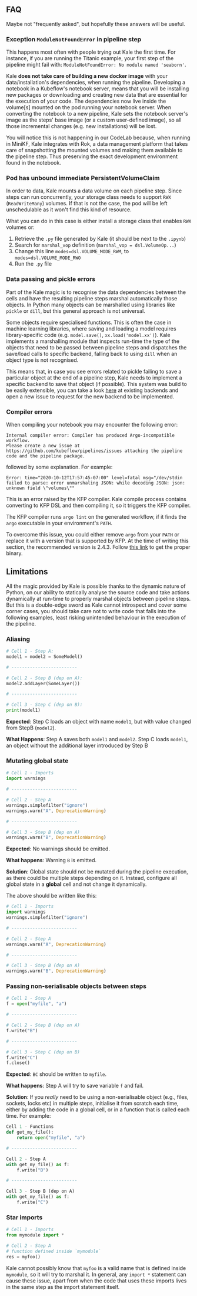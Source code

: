 ## FAQ

Maybe not "frequently asked", but hopefully these answers will be useful.

### Exception `ModuleNotFoundError` in pipeline step

This happens most often with people trying out Kale the first time. For
instance, if you are running the Titanic example, your first step of the
pipeline might fail with: `ModuleNotFoundError: No module named 'seaborn'`.

Kale **does not take care of building a new docker image** with your
data/installation's dependencies, when running the pipeline. Developing a
notebook in a Kubeflow's notebook server, means that you will be installing new
packages or downloading and creating new data that are essential for the
execution of your code. The dependencies now live inside the volume[s] mounted
on the pod running your notebook server. When converting the notebook to a new
pipeline, Kale sets the notebook server's image as the steps' base image (or a
custom user-defined image), so all those incremental changes (e.g. new
installations) will be lost.

You will notice this is not happening in our CodeLab because, when running in
MiniKF, Kale integrates with Rok, a data management platform that takes care of
snapshotting the mounted volumes and making them available to the pipeline step.
Thus preserving the exact development environment found in the notebook.

### Pod has unbound immediate PersistentVolumeClaim

In order to data, Kale mounts a data volume on each pipeline step. Since steps
can run concurrently, your storage class needs to support `RWX`
(`ReadWriteMany`) volumes. If that is not the case, the pod will be left
unschedulable as it won't find this kind of resource.

What you can do in this case is either install a storage class that enables
`RWX` volumes or:

1. Retrieve the `.py` file generated by Kale (it should be next to the `.ipynb`)
2. Search for `marshal_vop` definition (`marshal_vop = dsl.VolumeOp...`)
3. Change this line `modes=dsl.VOLUME_MODE_RWM`, to `modes=dsl.VOLUME_MODE_RWO`
4. Run the `.py` file

### Data passing and pickle errors

Part of the Kale magic is to recognise the data dependencies between the cells
and have the resulting pipeline steps marshal automatically those objects. In
Python many objects can be marshalled using libraries like `pickle` or `dill`,
but this general approach is not universal.

Some objects require specialised functions. This is often the case in machine
learning libraries, where saving and loading a model requires library-specific
code (e.g. `model.save()`, `xx.load('model.xx')`). Kale implements a marshalling
module that inspects run-time the type of the objects that need to be passed
between pipeline steps and dispatches the save/load calls to specific backend,
falling back to using `dill` when an object type is not recognised.

This means that, in case you see errors related to pickle failing to save a
particular object at the end of a pipeline step, Kale needs to implement a
specific backend to save that object (if possible). This system was build to be
easily extensible, you can take a look [here](backend/kale/marshal/backends.py)
at existing backends and open a new issue to request for the new backend to be
implemented.

### Compiler errors

When compiling your notebook you may encounter the following error:
```
Internal compiler error: Compiler has produced Argo-incompatible workflow.
Please create a new issue at https://github.com/kubeflow/pipelines/issues attaching the pipeline code and the pipeline package.
```
followed by some explanation. For example:
```
Error: time="2020-10-12T17:57:45-07:00" level=fatal msg="/dev/stdin failed to parse: error unmarshaling JSON: while decoding JSON: json: unknown field \"volumes\""
```

This is an error raised by the KFP compiler. Kale compile process contains
converting to KFP DSL and then compiling it, so it triggers the KFP compiler.

The KFP compiler runs `argo lint` on the generated workflow, if it finds the
`argo` executable in your environment's `PATH`.

To overcome this issue, you could either remove `argo` from your `PATH` or
replace it with a version that is supported by KFP. At the time of writing this
section, the recommended version is 2.4.3. Follow [this
link](https://github.com/argoproj/argo/releases/tag/v2.4.3) to get the proper
binary.

## Limitations

All the magic provided by Kale is possible thanks to the dynamic nature of
Python, on our ability to statically analyse the source code and take actions
dynamically at run-time to properly marshal objects between pipeline steps. But
this is a double-edge sword as Kale cannot introspect and cover some corner
cases, you should take care not to write code that falls into the following
examples, least risking unintended behaviour in the execution of the pipeline.

### Aliasing

```python
# Cell 1 - Step A:
model1 = model2 = SomeModel()

# -------------------------

# Cell 2 - Step B (dep on A):
model2.addLayer(SomeLayer())

# -------------------------

# Cell 3 - Step C (dep on B):
print(model1)
```

**Expected**:
Step C loads an object with name `model1`, but with value changed from StepB
(`model2`).

**What Happens**:
Step A saves both `model1` and `model2`. Step C loads `model1`, an object
without the additional layer introduced by Step B

### Mutating global state

```python
# Cell 1 - Imports
import warnings

# -------------------------

# Cell 2 - Step A
warnings.simplefilter("ignore")
warnings.warn("A", DeprecationWarning)

# -------------------------

# Cell 3 - Step B (dep on A)
warnings.warn("B", DeprecationWarning)
```

**Expected**:
No warnings should be emitted.

**What happens**:
Warning `B` is emitted.

**Solution**:
Global state should not be mutated during the pipeline execution, as there could
be multiple steps depending on it. Instead, configure all global state in a
**global** cell and not change it dynamically.

The above should be written like this:

```python
# Cell 1 - Imports
import warnings
warnings.simplefilter("ignore")

# -------------------------

# Cell 2 - Step A
warnings.warn("A", DeprecationWarning)

# -------------------------

# Cell 3 - Step B (dep on A)
warnings.warn("B", DeprecationWarning)
```

### Passing non-serialisable objects between steps

```python
# Cell 1 - Step A
f = open("myfile", "a")

# -------------------------

# Cell 2 - Step B (dep on A)
f.write("B")

# -------------------------

# Cell 3 - Step C (dep on B)
f.write("C")
f.close()
```

**Expected**:
`BC` should be written to `myfile`.

**What happens**:
Step A will try to save variable `f` and fail.

**Solution**:
If you _really_ need to be using a non-serialisable object (e.g., files,
sockets, locks etc) in multiple steps, initialise it from scratch each time,
either by adding the code in a global cell, or in a function that is called each
time. For example:

```python
Cell 1 - Functions
def get_my_file():
    return open("myfile", "a")

# -------------------------

Cell 2 - Step A
with get_my_file() as f:
    f.write("B")

# -------------------------

Cell 3 - Step B (dep on A)
with get_my_file() as f:
    f.write("C")
```

### Star imports

```python
# Cell 1 - Imports
from mymodule import *

# Cell 2 - Step A
# function defined inside `mymodule`
res = myfoo()
```

Kale cannot possibly know that `myfoo` is a valid name that is defined inside
`mymodule`, so it will try to marshal it. In general, any `import *` statement
can cause these issue, apart from when the code that uses these imports lives in
the same step as the import statement itself.
